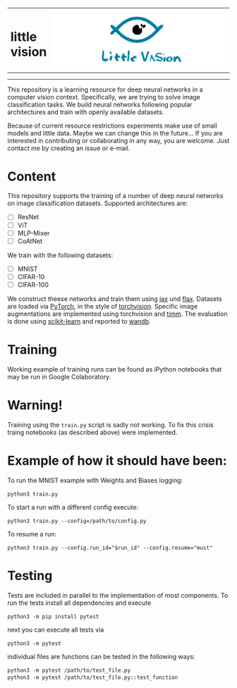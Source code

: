 <table align="center" style="border:none">
  <tr style="border:none">
    <td style="border:none">
      <h1> little <br/> vision </h1>
    </td>
    <td style="border:none">
      <img src="https://raw.githubusercontent.com/1ucky40nc3/little_vision/main/assets/logo.png" width="400"/>
    </td>
  </tr>
</table>


---

This repository is a learning resource for deep neural networks in a computer vision context. Specifically, we are trying to solve image classification tasks. We build neural networks following popular architectures and train with openly available datasets. 

Because of current resource restrictions experiments make use of small models and little data. Maybe we can change this in the future... If you are interested in contributing or collaborating in any way, you are welcome. Just contact me by creating an issue or e-mail.


# Content
This repository supports the training of a number of deep neural networks on image classification datasets.
Supported architectures are:
- [ ] ResNet
- [ ] ViT
- [ ] MLP-Mixer
- [ ] CoAtNet

We train with the following datasets:
- [ ] MNIST
- [ ] CIFAR-10
- [ ] CIFAR-100

We construct theese networks and train them using [jax](https://github.com/google/jax) und [flax](https://github.com/google/flax). Datasets are loaded via [PyTorch](https://github.com/pytorch/pytorch), in the style of [torchvision](https://github.com/pytorch/vision). Specific image augmentations are implemented using torchvision and [timm](https://github.com/rwightman/pytorch-image-models). The evaluation is done using [scikit-learn](https://github.com/scikit-learn/scikit-learn) and reported to [wandb](https://wandb.ai/site).

# Training
Working example of training runs can be found as
iPython notebooks that may be run in Google Colaboratory.

# Warning!
Training  using the ```train.py``` script is sadly not working.
To fix this crisis traing notebooks (as described above) were implemented.

# Example of how it should have been: 
To run the MNIST example with Weights and Biases logging:
```
python3 train.py
```
To start a run with a different config execute:
```
python3 train.py --config=/path/to/config.py
```

To resume a run:
```
python3 train.py --config.run_id="$run_id" --config.resume="must"
```

# Testing
Tests are included in parallel to the implementation of most components.
To run the tests install all dependencies and execute
```
python3 -m pip install pytest
```
next you can execute all tests via
```
python3 -m pytest
```
individual files are functions can be tested in the following ways:
```
python3 -m pytest /path/to/test_file.py
python3 -m pytest /path/to/test_file.py::test_function
```
